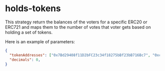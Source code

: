 # holds-tokens

This strategy return the balances of the voters for a specific ERC20 or ERC721 and maps them to the number of votes that voter gets based on holding a set of tokens.

Here is an example of parameters:

```json
{
  "tokenAddresses": ["0x7Bd29408f11D2bFC23c34f18275bBf23bB716Bc7", "0xc34cbca32e355636c7f52dd8beab0af2396ebd79"],
  "decimals": 0,
}
```
